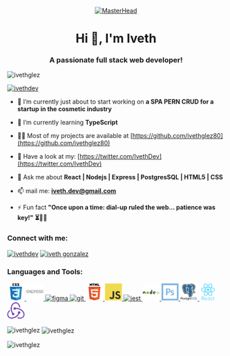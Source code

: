 <p align="center">
  <a href="https://www.linkedin.com/in/iveth-gonzalez-98799895/" target="_blank">
    <img src="https://pbs.twimg.com/profile_banners/1676577299167162370/1688562884/600x200" alt="MasterHead">
  </a>
</p>

<h1 align="center">Hi 👋, I'm Iveth</h1>
<h3 align="center">A passionate full stack web developer!</h3>
<!-- <img align="right" alt="coding" width="400" src="https://miro.medium.com/max/1600/0*K2WLMTExLyida7OR.gif"/> -->

<p align="left"> <img src="https://komarev.com/ghpvc/?username=ivethglez&label=Profile%20views&color=0e75b6&style=flat" alt="ivethglez" /> </p>

<p align="left"> <a href="https://twitter.com/ivethdev" target="blank"><img src="https://img.shields.io/twitter/follow/ivethdev?logo=twitter&style=for-the-badge" alt="ivethdev" /></a> </p>

- 🔭 I’m currently just about to start working on **a SPA PERN CRUD for a startup in the cosmetic industry**

- 🌱 I’m currently learning **TypeScript**

- 👨‍💻 Most of my projects are available at [https://github.com/ivethglez80](https://github.com/ivethglez80)

- 📝 Have a look at my: [https://twitter.com/IvethDev](https://twitter.com/IvethDev)

- 💬 Ask me about **React | Nodejs | Express | PostgresSQL | HTML5 | CSS**

- 📫 mail me: **iveth.dev@gmail.com**

- ⚡ Fun fact **"Once upon a time: dial-up ruled the web... patience was key!" ⏳📠🌐**

<h3 align="left">Connect with me:</h3>
<p align="left">
<a href="https://twitter.com/ivethdev" target="blank"><img align="center" src="https://raw.githubusercontent.com/rahuldkjain/github-profile-readme-generator/master/src/images/icons/Social/twitter.svg" alt="ivethdev" height="30" width="40" /></a>
<a href="https://linkedin.com/in/iveth gonzalez" target="blank"><img align="center" src="https://raw.githubusercontent.com/rahuldkjain/github-profile-readme-generator/master/src/images/icons/Social/linked-in-alt.svg" alt="iveth gonzalez" height="30" width="40" /></a>
</p>

<h3 align="left">Languages and Tools:</h3>
<p align="left"> <a href="https://www.w3schools.com/css/" target="_blank" rel="noreferrer"> <img src="https://raw.githubusercontent.com/devicons/devicon/master/icons/css3/css3-original-wordmark.svg" alt="css3" width="40" height="40"/> </a> <a href="https://expressjs.com" target="_blank" rel="noreferrer"> <img src="https://raw.githubusercontent.com/devicons/devicon/master/icons/express/express-original-wordmark.svg" alt="express" width="40" height="40"/> </a> <a href="https://www.figma.com/" target="_blank" rel="noreferrer"> <img src="https://www.vectorlogo.zone/logos/figma/figma-icon.svg" alt="figma" width="40" height="40"/> </a> <a href="https://git-scm.com/" target="_blank" rel="noreferrer"> <img src="https://www.vectorlogo.zone/logos/git-scm/git-scm-icon.svg" alt="git" width="40" height="40"/> </a> <a href="https://www.w3.org/html/" target="_blank" rel="noreferrer"> <img src="https://raw.githubusercontent.com/devicons/devicon/master/icons/html5/html5-original-wordmark.svg" alt="html5" width="40" height="40"/> </a> <a href="https://developer.mozilla.org/en-US/docs/Web/JavaScript" target="_blank" rel="noreferrer"> <img src="https://raw.githubusercontent.com/devicons/devicon/master/icons/javascript/javascript-original.svg" alt="javascript" width="40" height="40"/> </a> <a href="https://jestjs.io" target="_blank" rel="noreferrer"> <img src="https://www.vectorlogo.zone/logos/jestjsio/jestjsio-icon.svg" alt="jest" width="40" height="40"/> </a> <a href="https://nodejs.org" target="_blank" rel="noreferrer"> <img src="https://raw.githubusercontent.com/devicons/devicon/master/icons/nodejs/nodejs-original-wordmark.svg" alt="nodejs" width="40" height="40"/> </a> <a href="https://www.photoshop.com/en" target="_blank" rel="noreferrer"> <img src="https://raw.githubusercontent.com/devicons/devicon/master/icons/photoshop/photoshop-line.svg" alt="photoshop" width="40" height="40"/> </a> <a href="https://www.postgresql.org" target="_blank" rel="noreferrer"> <img src="https://raw.githubusercontent.com/devicons/devicon/master/icons/postgresql/postgresql-original-wordmark.svg" alt="postgresql" width="40" height="40"/> </a> <a href="https://reactjs.org/" target="_blank" rel="noreferrer"> <img src="https://raw.githubusercontent.com/devicons/devicon/master/icons/react/react-original-wordmark.svg" alt="react" width="40" height="40"/> </a> <a href="https://redux.js.org" target="_blank" rel="noreferrer"> <img src="https://raw.githubusercontent.com/devicons/devicon/master/icons/redux/redux-original.svg" alt="redux" width="40" height="40"/> </a> </p>

<p><img align="left" src="https://github-readme-stats.vercel.app/api/top-langs?username=ivethglez&show_icons=true&locale=en&layout=compact" alt="ivethglez" /></p>

<p>&nbsp;<img align="center" src="https://github-readme-stats.vercel.app/api?username=ivethglez&show_icons=true&locale=en" alt="ivethglez" /></p>

<p><img align="center" src="https://github-readme-streak-stats.herokuapp.com/?user=ivethglez&" alt="ivethglez" /></p>
